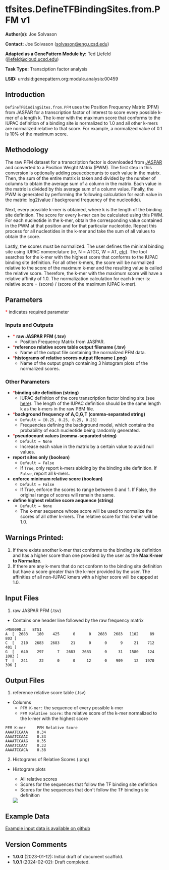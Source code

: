 # tfsites.DefineTFBindingSites.from.PFM v1

**Author(s):** Joe Solvason

**Contact:** Joe Solvason (solvason@eng.ucsd.edu)

**Adapted as a GenePattern Module by:** Ted Liefeld (jliefeld@cloud.ucsd.edu)

**Task Type:** Transciption factor analysis

**LSID:**  urn:lsid:genepattern.org:module.analysis:00459


## Introduction

`DefineTFBindingSites.from.PFM` uses the Position Frequency Matrix (PFM) from JASPAR for a transcription factor of interest to score every possible k-mer of a length k. The k-mer with the maximum score that conforms to the IUPAC definition of a binding site is normalized to 1.0 and all other k-mers are normalized relative to that score. For example, a normalized value of 0.1 is 10% of the maximum score. 

## Methodology

The raw PFM dataset for a transcription factor is downloaded from [JASPAR](https://jaspar.elixir.no/) and converted to a Position Weight Matrix (PWM). The first step in this conversion is optionally adding pseucdocounts to each value in the matrix. Then, the sum of the entire matrix is taken and divided by the number of columns to obtain the average sum of a column in the matrix. Each value in the matrix is divided by this average sum of a column value. Finally, the PWM is generated by performing the following calculation for each value in the matrix: log2(value / background frequency of the nucleotide). 

Next, every possible k-mer is obtained, where k is the length of the binding site definition. The score for every k-mer can be calculated using this PWM. For each nucleotide in the k-mer, obtain the corresponding value contained in the PWM at that position and for that particular nucleotide. Repeat this process for all nucleotides in the k-mer and take the sum of all values to obtain the score.

Lastly, the scores must be normalized. The user defines the minimal binding site using IUPAC nomenclature (ie, N = ATGC, W = AT, [etc](https://genome.ucsc.edu/goldenPath/help/iupac.html)). The tool searches for the k-mer with the highest score that conforms to the IUPAC binding site definition. For all other k-mers, the score will be normalized relative to the score of the maximum k-mer and the resulting value is called the relative score. Therefore, the k-mer with the maximum score will have a relative affinity of 1.0. The normalization calculation for each k-mer is: relative score = (score) / (score of the maximum IUPAC k-mer). 

## Parameters

<span style="color: red;">*</span> indicates required parameter

### Inputs and Outputs

- <span style="color: red;">*</span> **raw JASPAR PFM (.tsv)** 
    - Position Frequency Matrix from JASPAR. 
- <span style="color: red;">*</span>**reference relative score table output filename (.tsv)**
    - Name of the output file containing the normalized PFM data. 
- <span style="color: red;">*</span>**histograms of relative scores output filename (.png)** 
    - Name of the output graph containing 3 histogram plots of the normalized scores.
      
### Other Parameters
- <span style="color: red;">*</span>**binding site definition (string)**
    - IUPAC definition of the core transcription factor binding site (see [here](https://www.bioinformatics.org/sms/iupac.html)). The length of the IUPAC definition should be the same length k as the k-mers in the raw PBM file.
- <span style="color: red;">*</span>**background frequency of A,C,G,T (comma-separated string)**
    - `Default = [0.25, 0.25, 0.25, 0.25]`
    - Frequencies defining the background model, which contains the probability of each nucleotide being randomly generated. 
- <span style="color: red;">*</span>**pseudocount values (comma-separated string)**
    - `Default = None`
    - Increase each value in the matrix by a certain value to avoid null values.
- **report sites only (boolean)**
    - `Default = False`
    - If `True`, only report k-mers abiding by the binding site definition. If `False`, report all k-mers.
- **enforce minimum relative score (boolean)**
    - `Default = False`
    - If True, enforce the scores to range between 0 and 1. If False, the original range of scores will remain the same.
- **define highest relative score aequence (string)**
    - `Default = None`
    - The k-mer sequence whose score will be used to normalize the scores of all other k-mers. The relative score for this k-mer will be 1.0. 

## Warnings Printed:

1. If there exists another k-mer that conforms to the binding site definition and has a higher score than one provided by the user as the **Max K-mer to Normalize**.
2. If there are any k-mers that do not conform to the binding site definition but have a score greater than the k-mer provided by the user. The affinities of all non-IUPAC kmers with a higher score will be capped at 1.0.

## Input Files

1.  raw JASPAR PFM (.tsv)
- Contains one header line followed by the raw frequency matrix 
```
>MA0098.3	ETS1
A  [  2683    180    425      0      0   2683   2683   1102     89    803 ]
C  [   210   2683   2683     21      0      0      9     21    712    401 ]
G  [   640    297      7   2683   2683      0     31   1580    124   1083 ]
T  [   241     22      0      0     12      0    909     12   1970    396 ]
```
       
## Output Files

1. reference relative score table (.tsv)
- Columns
  - `PFM K-mer:` the sequence of every possible k-mer
  - `PFM Relative Score:` the relative score of the k-mer normalized to the k-mer with the highest score

```
PFM K-mer     PFM Relative Score
AAAATCCAAA    0.34
AAAATCCAAC    0.33
AAAATCCAAG    0.35
AAAATCCAAT    0.33
AAAATCCACA    0.38
```

2. Histograms of Relative Scores (.png) 
- Histogram plots
  - All relative scores
  - Scores for the sequences that follow the TF binding site definition
  - Scores for the sequences that don't follow the TF binding site definition

   <img src="./01-output_aff-histograms.png"/>
    
  
## Example Data

[Example input data is available on github](https://github.com/genepattern/tfsites.DefineTfSites/data)
    
    
## Version Comments

- **1.0.0** (2023-01-12): Initial draft of document scaffold.
- **1.0.1** (2024-02-02): Draft completed.
